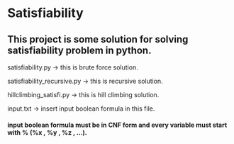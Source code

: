 # Satisfiability
This project is  some solution for solving satisfiability problem in python.
-------------------------------------------------------------------------
satisfiability.py -> this is brute force solution.

satisfiability_recursive.py -> this is recursive solution.

hillclimbing_satisfi.py -> this is hill climbing solution.

input.txt -> insert input boolean formula in this file.

#### input boolean formula must be in CNF form and every variable must start with % (%x , %y , %z , ...).

